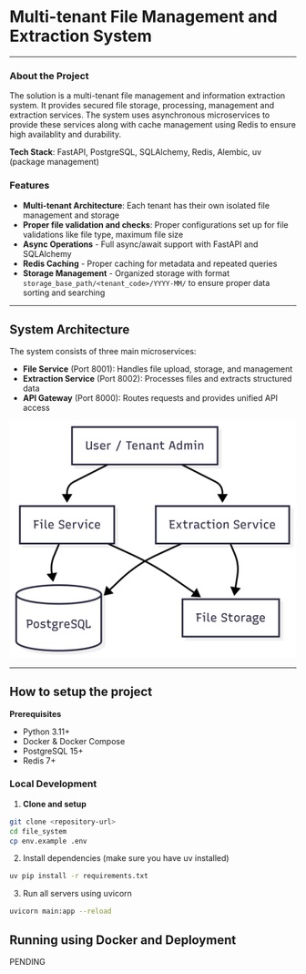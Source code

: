 # Multi-tenant File Management and Extraction System

---

### About the Project

The solution is a multi-tenant file management and information extraction system. It provides secured file storage, processing, management and extraction services. The system uses asynchronous microservices to provide these services along with cache management using Redis to ensure high availablity and durability.

**Tech Stack**: FastAPI, PostgreSQL, SQLAlchemy, Redis, Alembic, uv (package management)

### Features

- **Multi-tenant Architecture**: Each tenant has their own isolated file management and storage
- **Proper file validation and checks**: Proper configurations set up for file validations like file type, maximum file size
- **Async Operations** - Full async/await support with FastAPI and SQLAlchemy
- **Redis Caching** - Proper caching for metadata and repeated queries
- **Storage Management** - Organized storage with format `storage_base_path/<tenant_code>/YYYY-MM/` to ensure proper data sorting and searching

---

## System Architecture

The system consists of three main microservices:

- **File Service** (Port 8001): Handles file upload, storage, and management
- **Extraction Service** (Port 8002): Processes files and extracts structured data
- **API Gateway** (Port 8000): Routes requests and provides unified API access

![image](diagrams\component-diag.png)

---

## How to setup the project

**Prerequisites**

- Python 3.11+
- Docker & Docker Compose
- PostgreSQL 15+
- Redis 7+

### Local Development

1. **Clone and setup**

```bash
git clone <repository-url>
cd file_system
cp env.example .env
```

2. Install dependencies (make sure you have uv installed)

```bash
uv pip install -r requirements.txt
```

3. Run all servers using uvicorn

```bash
uvicorn main:app --reload
```

## Running using Docker and Deployment

PENDING
